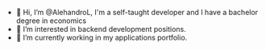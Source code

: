 - 👋 Hi, I’m @AlehandroL, I'm a self-taught developer and I have a bachelor degree in economics
- 👀 I’m interested in backend development positions.
- 🌱 I’m currently working in my applications portfolio.

<!---
AlehandroL/AlehandroL is a ✨ special ✨ repository because its `README.md` (this file) appears on your GitHub profile.
You can click the Preview link to take a look at your changes.
--->
